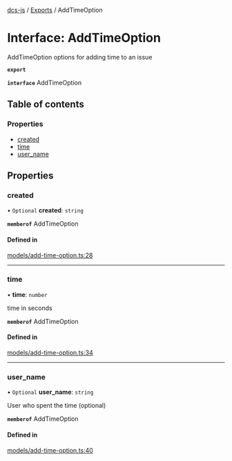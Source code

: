 [dcs-js](../README.md) / [Exports](../modules.md) / AddTimeOption

# Interface: AddTimeOption

AddTimeOption options for adding time to an issue

**`export`**

**`interface`** AddTimeOption

## Table of contents

### Properties

- [created](AddTimeOption.md#created)
- [time](AddTimeOption.md#time)
- [user\_name](AddTimeOption.md#user_name)

## Properties

### <a id="created" name="created"></a> created

• `Optional` **created**: `string`

**`memberof`** AddTimeOption

#### Defined in

[models/add-time-option.ts:28](https://github.com/unfoldingWord/dcs-js/blob/b29eb7a/models/add-time-option.ts#L28)

___

### <a id="time" name="time"></a> time

• **time**: `number`

time in seconds

**`memberof`** AddTimeOption

#### Defined in

[models/add-time-option.ts:34](https://github.com/unfoldingWord/dcs-js/blob/b29eb7a/models/add-time-option.ts#L34)

___

### <a id="user_name" name="user_name"></a> user\_name

• `Optional` **user\_name**: `string`

User who spent the time (optional)

**`memberof`** AddTimeOption

#### Defined in

[models/add-time-option.ts:40](https://github.com/unfoldingWord/dcs-js/blob/b29eb7a/models/add-time-option.ts#L40)
